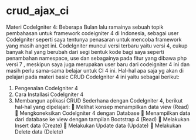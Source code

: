 # crud_ajax_ci

Materi CodeIgniter 4: Beberapa Bulan lalu ramainya sebuah topik pembahasan untuk framework codeigniter 4 di Indonesia, sebagai user CodeIgniter seperti saya tentunya penasaran untuk mencoba framework yang masih anget ini. CodeIgniter muncul versi terbaru yaitu versi 4, cukup banyak hal yang berubah dari segi bentuk kode bagi saya seperti penambahan namespace, use dan sebagainya pada fitur yang dibawa php versi 7 , meskipun saya juga merupakan user baru dari codeigniter 4 ini dan masih perlu sama-sama belajar untuk CI 4 ini. Hal-hal apa saja yg akan di pelajari pada materi basic CRUD CodeIgniter 4 ini yaitu sebagai berikut:
1.	Pengenalan CodeIgniter 4
2.	Cara Installasi CodeIgniter 4
3.	Membangun aplikasi CRUD Sederhana dengan CodeIgniter 4, berikut hal-hal yang dipelajari:
	Melihat konsep menampilkan data view (Read)
	Mengkoneksikan CodeIgniter 4 dengan Database
	Menampilkan data dari database ke view dengan tampilan Bootstrap 4 (Read)
	Melakukan Insert data (Create)
	Melakukan Update data (Update)
	Melakukan Delete data (Delete)
